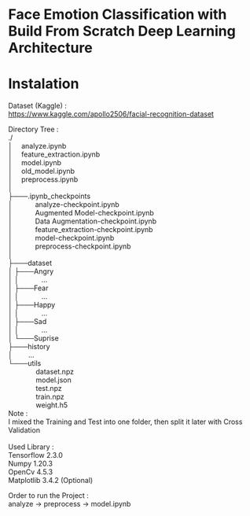 # Face Emotion Classification with Build From Scratch Deep Learning Architecture

# Instalation
Dataset (Kaggle) : <br />
https://www.kaggle.com/apollo2506/facial-recognition-dataset <br />

Directory Tree :  <br />
./ <br />
│&emsp;   analyze.ipynb <br />
│&emsp;   feature_extraction.ipynb <br />
│&emsp;   model.ipynb <br />
│&emsp;   old_model.ipynb <br />
│&emsp;   preprocess.ipynb <br />
│   <br />
├───.ipynb_checkpoints <br />
│&emsp;&emsp;&emsp;       analyze-checkpoint.ipynb <br />
│&emsp;&emsp;&emsp;       Augmented Model-checkpoint.ipynb <br />
│&emsp;&emsp;&emsp;       Data Augmentation-checkpoint.ipynb <br />
│&emsp;&emsp;&emsp;       feature_extraction-checkpoint.ipynb <br />
│&emsp;&emsp;&emsp;       model-checkpoint.ipynb <br />
│&emsp;&emsp;&emsp;       preprocess-checkpoint.ipynb <br />
│       <br />
├───dataset <br />
│   ├───Angry <br />
│   │      &emsp;&emsp;&emsp;... <br />
│   ├───Fear <br />
│   │      &emsp;&emsp;&emsp;... <br />
│   ├───Happy <br />
│   │      &emsp;&emsp;&emsp;... <br />
│   ├───Sad <br />
│   │      &emsp;&emsp;&emsp;... <br />
│   └───Suprise <br />
├───history <br />
│          &emsp;&emsp;... <br />
└───utils <br />
        &emsp;&emsp;&emsp;&emsp;dataset.npz <br />
        &emsp;&emsp;&emsp;&emsp;model.json <br />
        &emsp;&emsp;&emsp;&emsp;test.npz <br />
        &emsp;&emsp;&emsp;&emsp;train.npz <br />
        &emsp;&emsp;&emsp;&emsp;weight.h5 <br />
Note :  <br />
I mixed the Training and Test into one folder, then split it later with Cross Validation <br />
 <br />
Used Library : <br />
Tensorflow 2.3.0 <br />
Numpy      1.20.3 <br />
OpenCv     4.5.3 <br />
Matplotlib 3.4.2 (Optional) <br />

Order to run the Project : <br />
analyze -> preprocess -> model.ipynb
